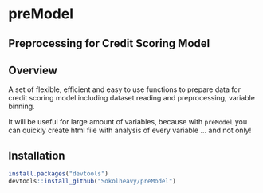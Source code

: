 # preModel

## Preprocessing for Credit Scoring Model


## Overview
A set of flexible, efficient and easy to use functions to prepare data for credit scoring model including dataset reading and preprocessing, variable binning.

It will be useful for large amount of variables, because with ```preModel``` you can quickly create html file with analysis of every variable ... and not only!


## Installation
```R
install.packages("devtools")
devtools::install_github("Sokolheavy/preModel")
```
